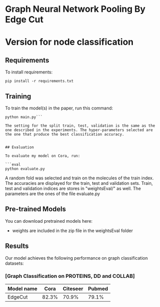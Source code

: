 # Graph Neural Network Pooling By Edge Cut
# Version for node classification

## Requirements

To install requirements:

```setup
pip install -r requirements.txt
```


## Training

To train the model(s) in the paper, run this command:

```train
python main.py```

The setting for the split train, test, validation is the same as the one described in the experiments. The hyper-parameters selected are the one that produce the best classification accuracy.


## Evaluation

To evaluate my model on Cora, run:

```eval
python evaluate.py
```

A random fold was selected and train on the molecules of the train index. The accuracies are displayed for the train, test and validation sets.
Train, test and validation indices are stores in "weightsEval/" as well. The parameters are the ones of the file evaluate.py

## Pre-trained Models

You can download pretrained models here:

- weights are included in the zip file in the weightsEval folder


## Results

Our model achieves the following performance on graph classification datasets:

### [Graph Classification on PROTEINS, DD and COLLAB]

| Model name  |     Cora    |    Citeseer   |    Pubmed   |
| ------------|-------------| ------------- | ----------- |
|   EdgeCut   |    82.3%    |     70.9%     |     79.1%   |



